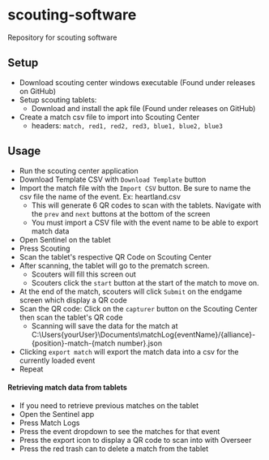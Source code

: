 # scouting-software
Repository for scouting software

## Setup
- Download scouting center windows executable (Found under releases on GitHub)
- Setup scouting tablets:
  - Download and install the apk file (Found under releases on GitHub) 
- Create a match csv file to import into Scouting Center
  - headers: `match, red1, red2, red3, blue1, blue2, blue3`

## Usage
- Run the scouting center application
- Download Template CSV with `Download Template` button
- Import the match file with the `Import CSV` button. Be sure to name the csv file the name of the event. Ex: heartland.csv
  - This will generate 6 QR codes to scan with the tablets. Navigate with the `prev` and `next` buttons at the bottom of the screen
  - You must import a CSV file with the event name to be able to export match data
- Open Sentinel on the tablet
- Press Scouting
- Scan the tablet's respective QR Code on Scouting Center
- After scanning, the tablet will go to the prematch screen.
  - Scouters will fill this screen out
  - Scouters click the `start` button at the start of the match to move on.
- At the end of the match, scouters will click `Submit` on the endgame screen which display a QR code
- Scan the QR code: Click on the `capturer` button on the Scouting Center then scan the tablet's QR code
  - Scanning will save the data for the match at C:\Users\{yourUser}\Documents\matchLog\{eventName}/{alliance}-{position}-match-{match number}.json   
- Clicking `export match` will export the match data into a csv for the currently loaded event
- Repeat

#### Retrieving match data from tablets 
- If you need to retrieve previous matches on the tablet
- Open the Sentinel app
- Press Match Logs
- Press the event dropdown to see the matches for that event
- Press the export icon to display a QR code to scan into with Overseer
- Press the red trash can to delete a match from the tablet
